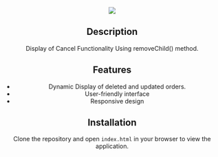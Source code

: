 <div align="center">
<img src="https://nkb-backend-media-static-tenxiitian.s3.ap-south-1.amazonaws.com/tenxiitian_prod/programs/Tech+Programs/frontend-content/ccbp/coding-practice-questions/dynamic-webapps/your-ordered-items-v1.gif" style="max-width: 80%;">

## Description

Display of Cancel Functionality Using removeChild() method.
## Features
- Dynamic Display of deleted and updated orders.
- User-friendly interface
- Responsive design

## Installation

Clone the repository and open `index.html` in your browser to view the application.
